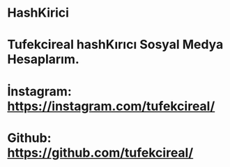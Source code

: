 # HashKirici
# Tufekcireal hashKırıcı Sosyal Medya Hesaplarım. 
# İnstagram: https://instagram.com/tufekcireal/ 
# Github: https://github.com/tufekcireal/
